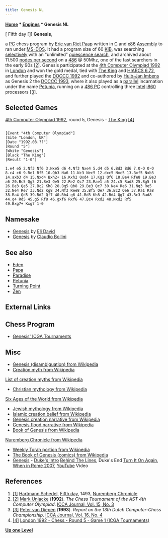 ```yaml
---
title: Genesis NL
---
```

**[Home](Home "Home") * [Engines](Engines "Engines") * Genesis NL**

\[ Fifth day <a id="cite-note-1" href="#cite-ref-1">[1]</a>
**Genesis**,

a [PC](IBM_PC "IBM PC") chess program by [Eric van Riet Paap](Eric_van_Riet_Paap "Eric van Riet Paap") written in [C](C "C") and [x86](X86 "X86") [Assembly](Assembly "Assembly") to ran under [MS-DOS](MS-DOS "MS-DOS"). It had a program size of 60 [KiB](https://en.wikipedia.org/wiki/Kibibyte), was searching [selectively](Selectivity "Selectivity") with an "unlimited" [quiescence search](Quiescence_Search "Quiescence Search"), and archived about 11.500 [nodes per second](Nodes_per_Second "Nodes per Second") on a [486](X86 "X86") @ 50Mhz, one of the fast searchers in the early 90s <a id="cite-note-2" href="#cite-ref-2">[2]</a>. Genesis participated at the [4th Computer Olympiad 1992](4th_Computer_Olympiad#Chess "4th Computer Olympiad") in [London](https://en.wikipedia.org/wiki/London) and won the gold medal, tied with [The King](The_King "The King") and [HIARCS 6.72](HIARCS "HIARCS"), and further played the [DOCCC 1992](DOCCC_1992 "DOCCC 1992") and co-authored by [Huib-Jan Imbens](Huib-Jan_Imbens "Huib-Jan Imbens") as Genesis 2 the [DOCCC 1993](DOCCC_1993 "DOCCC 1993"), where it also played as a [parallel](Parallel_Search "Parallel Search") incarnation under the name [Petunia](Petunia "Petunia"), running on a [486 PC](X86 "X86") controlling three [Intel](Intel "Intel") [i860](I860 "I860") processors <a id="cite-note-3" href="#cite-ref-3">[3]</a>.

## Selected Games

[4th Computer Olympiad 1992](4th_Computer_Olympiad#Chess "4th Computer Olympiad"), round 5, Genesis - [The King](The_King "The King") <a id="cite-note-4" href="#cite-ref-4">[4]</a>

```

[Event "4th Computer Olympiad"]
[Site "London, UK"]
[Date "1992.08.??"]
[Round "5"]
[White "Genesis"]
[Black "The King"]
[Result "1-0"]

1.e4 e5 2.Nf3 Nf6 3.Nxe5 d6 4.Nf3 Nxe4 5.d4 d5 6.Bd3 Bd6 7.O-O O-O 
8.c4 c6 9.Re1 Bf5 10.Qb3 Na6 11.Nc3 Nec5 12.dxc5 Nxc5 13.Bxf5 Nxb3 
14.axb3 d4 15.Nxd4 Bxh2+ 16.Kxh2 Qxd4 17.Kg1 Qf6 18.Be4 Rfe8 19.Be3 
a6 20.Bc5 Qg5 21.Be3 Qe5 22.Re2 Qc7 23.Rae1 a5 24.c5 Rad8 25.Bg5 f6 
26.Be3 Qe5 27.Bc2 Kh8 28.Bg5 Qb8 29.Be3 Qc7 30.Ne4 Re6 31.Ng3 Re5 
32.Ne4 Re7 33.Nd2 Kg8 34.Nf3 Ree8 35.Bf5 Qe7 36.Bc2 Qe6 37.Ra1 Ra8 
38.Ra4 Qd5 39.Rd2 Qf7 40.Rh4 g6 41.Bd3 Kh8 42.Bd4 Qg7 43.Bc3 Rad8 
44.g4 Rd5 45.g5 Rf8 46.gxf6 Rxf6 47.Bc4 Rxd2 48.Nxd2 Rf5 
49.Bxg7+ Kxg7 1-0

```

## Namesake

- [Genesis](Genesis_IL "Genesis IL") by [Eli David](Eli_David "Eli David")
- [Genesis](Genesis_AR "Genesis AR") by [Claudio Bollini](Claudio_Bollini "Claudio Bollini")

## See also

- [Eden](Eden "Eden")
- [Papa](Papa "Papa")
- [Paradise](Paradise "Paradise")
- [Petunia](Petunia "Petunia")
- [Turning Point](Turning_Point "Turning Point")
- [Zen](Zen "Zen")

## External Links

## Chess Program

- [Genesis' ICGA Tournaments](https://www.game-ai-forum.org/icga-tournaments/program.php?id=307)

## Misc

- [Genesis (disambiguation) from Wikipedia](https://en.wikipedia.org/wiki/Genesis)
- [Creation myth from Wikipedia](https://en.wikipedia.org/wiki/Creation_myth)

[List of creation myths from Wikipedia](https://en.wikipedia.org/wiki/List_of_creation_myths)

- [Christian mythology from Wikipedia](https://en.wikipedia.org/wiki/Christian_mythology)

[Six Ages of the World from Wikipedia](https://en.wikipedia.org/wiki/Six_Ages_of_the_World)

- [Jewish mythology from Wikipedia](https://en.wikipedia.org/wiki/Jewish_mythology)
- [Islamic creation belief from Wikipedia](https://en.wikipedia.org/wiki/Islamic_mythology#Islamic_creation_belief)
- [Genesis creation narrative from Wikipedia](https://en.wikipedia.org/wiki/Genesis_creation_narrative)
- [Genesis flood narrative from Wikipedia](https://en.wikipedia.org/wiki/Genesis_flood_narrative)
- [Book of Genesis from Wikipedia](https://en.wikipedia.org/wiki/Book_of_Genesis)

[Nuremberg Chronicle from Wikipedia](https://en.wikipedia.org/wiki/Nuremberg_Chronicle)

- [Weekly Torah portion from Wikipedia](https://en.wikipedia.org/wiki/Weekly_Torah_portion)
- [The Book of Genesis (comics) from Wikipedia](https://en.wikipedia.org/wiki/Book_of_Genesis)
- [Genesis](Category:Genesis "Category:Genesis") - [Duke's Intro](<https://en.wikipedia.org/wiki/Duke_(album)>) [Behind The Lines](<https://en.wikipedia.org/wiki/Behind_the_Lines_(Genesis_song)>), Duke's End [Turn It On Again](https://en.wikipedia.org/wiki/Turn_It_On_Again), [When in Rome 2007](https://en.wikipedia.org/wiki/When_in_Rome_2007), [YouTube](https://en.wikipedia.org/wiki/YouTube) Video

## References

1. <a id="cite-ref-1" href="#cite-note-1">[1]</a> [Hartmann Schedel](https://en.wikipedia.org/wiki/Hartmann_Schedel), [Fifth day](https://en.wikipedia.org/wiki/File:Nuremberg_chronicles_-_f_4v.png), 1493, [Nuremberg Chronicle](https://en.wikipedia.org/wiki/Nuremberg_Chronicle)
1. <a id="cite-ref-2" href="#cite-note-2">[2]</a> [Mark Uniacke](Mark_Uniacke "Mark Uniacke") (**1992**). *The Chess Tournament of the AST 4th Computer Olympiad*. [ICCA Journal, Vol. 15, No. 3](ICGA_Journal#15_3 "ICGA Journal")
1. <a id="cite-ref-3" href="#cite-note-3">[3]</a> [Peter van Diepen](Peter_van_Diepen "Peter van Diepen") (**1993**). *Report on the 13th Dutch Computer-Chess Championship*. [ICCA Journal, Vol. 16, No. 4](ICGA_Journal#16_4 "ICGA Journal")
1. <a id="cite-ref-4" href="#cite-note-4">[4]</a> [London 1992 - Chess - Round 5 - Game 1 (ICGA Tournaments)](http://www.grappa.univ-lille3.fr/icga/round.php?tournament=119&round=5&id=1)

**[Up one Level](Engines "Engines")**

